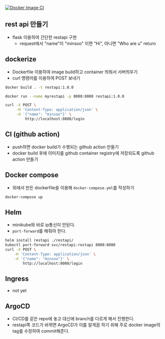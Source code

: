 [![Docker Image CI](https://github.com/minsoo9506/mrx-on-boarding/actions/workflows/docker-image.yml/badge.svg)](https://github.com/minsoo9506/mrx-on-boarding/actions/workflows/docker-image.yml)

## rest api 만들기
- flask 이용하여 간단한 restapi 구현
    - request에서 "name"이 "minsoo" 이면 "Hi", 아니면 "Who are u" return

## dockerize
- Dockerfile 이용하여 image build하고 container 띄워서 서버띄우기
- curl 명령어를 이용하여 POST 보내기

```bash
docker build . -t restapi:1.0.0

docker run --name myrestapi -p 8080:8080 restapi:1.0.0

curl -X POST \
     -H 'Content-Type: application/json' \
     -d '{"name": "minsoo"}' \
         http://localhost:8080/login
```

## CI (github action)
- push하면 docker build가 수행되는 github action 만들기
- docker build 후에 이미지를 github container registry에 저장되도록 github action 만들기

## Docker compose
- 위에서 만든 dockerfile을 이용해 `docker-compose.yml`를 작성하기

```bash
docker-compose up
```

## Helm
- minikube와 바로 ip통신이 안된다.
- `port-forward`를 해줘야 한다.
```bash
helm install restapi ./restapi/
kubectl port-forward svc/restapi-restapi 8080:8080
curl -X POST \
    -H 'Content-Type: application/json' \
    -d '{"name": "minsoo"}' \
        http://localhost:8080/login
```

## Ingress
- not yet

## ArgoCD
- CI/CD를 같은 repo에 놓고 대신에 branch를 다르게 해서 진행한다.
- restapi쪽 코드가 바뀌면 ArgoCD가 이를 알게끔 하기 위해 주로 docker image의 tag를 수정하여 commit해준다.